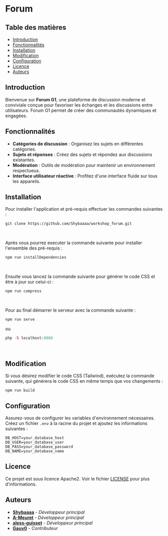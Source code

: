 # Forum

## Table des matières
- [Introduction](#introduction)
- [Fonctionnalités](#fonctionnalités)
- [Installation](#installation)
- [Modification](#modification)
- [Configuration](#configuration)
- [Licence](#licence)
- [Auteurs](#auteurs)

## Introduction

Bienvenue sur **Forum G1**, une plateforme de discussion moderne et conviviale conçue pour favoriser les échanges et les discussions entre utilisateurs. Forum G1 permet de créer des communautés dynamiques et engagées.

## Fonctionnalités

- **Catégories de discussion** : Organisez les sujets en différentes catégories.
- **Sujets et réponses** : Créez des sujets et répondez aux discussions existantes.
- **Modération** : Outils de modération pour maintenir un environnement respectueux.
- **Interface utilisateur réactive** : Profitez d'une interface fluide sur tous les appareils.

## Installation
Pour installer l'application et pré-requis effectuer les commandes suivantes :
```git
git clone https://github.com/Shybaaaa/workshop_forum.git
```

<br/>

Après vous pourrez executer la commande suivante pour installer l'ensemble des pré-requis :
```node
npm run installDependencies
```

<br/>

Ensuite vous lancez la commande suivante pour générer le code CSS et être à jour sur celui-ci :
```node
npm run compress
```

<br/>

Pour au final démarrer le serveur avec la commande suivante : 
```node
npm run serve
```
ou
```php
php -S localhost:8888
```

<br/>

## Modification

Si vous désirez modifier le code CSS (Tailwind), exécutez la commande suivante, qui générera le code CSS en même temps que vos changements :

```npm
npm run build
```

## Configuration

Assurez-vous de configurer les variables d'environnement nécessaires. Créez un fichier `.env` à la racine du projet et ajoutez les informations suivantes :

```plaintext
DB_HOST=your_database_host
DB_USER=your_database_user
DB_PASS=your_database_password
DB_NAME=your_database_name
```

## Licence

Ce projet est sous licence Apache2. Voir le fichier [LICENSE](LICENSE) pour plus d'informations.

## Auteurs

- [**Shybaaaa**](https://github.com/shybaaaa) - *Développeur principal*
- [**A-Meuret**](https://github.com/A-Meuret) - *Développeur principal*
- [**aless-guisset**](https://github.com/aless-guisset) - *Développeur principal*
- [**Gauv0**](https://github.com/gauv0) - *Contributeur*

